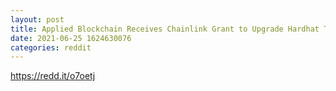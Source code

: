 ```yaml
--- 
layout: post 
title: Applied Blockchain Receives Chainlink Grant to Upgrade Hardhat Toolkit 
date: 2021-06-25 1624630076 
categories: reddit 
--- 
```

https://redd.it/o7oetj